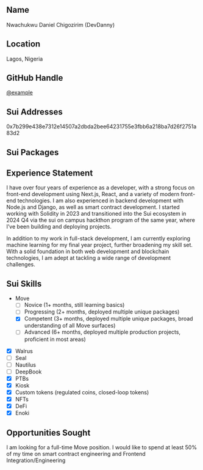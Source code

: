 ## Name
<!-- Real or pseudonymous) -->

Nwachukwu Daniel Chigozirim
(DevDanny)

## Location

Lagos, Nigeria

## GitHub Handle

[@example](https://github.com/Verifieddanny)

## Sui Addresses
<!-- Include any addresses used for development or production -->
<!-- Hex or SuiNS -->
0x7b299e438e7312e14507a2dbda2bee64231755e3fbb6a218ba7d26f2751a83d2

## Sui Packages
<!-- Include any mainnet packages that you want to showcase -->
<!-- MVR format only -->


## Experience Statement
<!-- Add a short statement that gives an overview of your relevant experience -->

I have over four years of experience as a developer, with a strong focus on front-end development using Next.js, React, and a variety of modern front-end technologies. I am also experienced in backend development with Node.js and Django, as well as smart contract development. I started working with Solidity in 2023 and transitioned into the Sui ecosystem in 2024 Q4 via the sui on campus hackthon program  of the same year, where I’ve been building and deploying projects.

In addition to my work in full-stack development, I am currently exploring machine learning for my final year project, further broadening my skill set. With a solid foundation in both web development and blockchain technologies, I am adept at tackling a wide range of development challenges.

## Sui Skills
<!-- Add an "x" to any checkboxes as appropriate -->
<!-- Feel free to add additional checkboxes for other skills -->

- Move
  - [ ] Novice (1+ months, still learning basics)
  - [ ] Progressing (2+ months, deployed multiple unique packages)
  - [x] Competent (3+ months, deployed multiple unique packages, broad understanding of all Move surfaces)
  - [ ] Advanced (6+ months, deployed multiple production projects, proficient in most areas)
- [x] Walrus
- [ ] Seal
- [ ] Nautilus
- [ ] DeepBook
- [x] PTBs
- [x] Kiosk
- [x] Custom tokens (regulated coins, closed-loop tokens)
- [x] NFTs
- [x] DeFi
- [x] Enoki

## Opportunities Sought
<!-- Add a short description of the types of opportunities you are seeking -->

I am looking for a full-time Move position. I would like to spend at least 50% of my time on smart contract engineering and Frontend Integration/Engineering 
